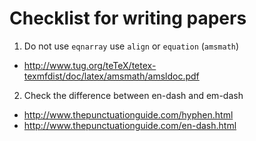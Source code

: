 # Checklist for writing papers

1. Do not use `eqnarray` use `align` or `equation` (`amsmath`)
  - http://www.tug.org/teTeX/tetex-texmfdist/doc/latex/amsmath/amsldoc.pdf
2. Check the difference between en-dash and em-dash
  - http://www.thepunctuationguide.com/hyphen.html
  - http://www.thepunctuationguide.com/en-dash.html
